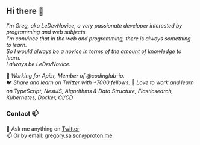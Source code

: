 ## Hi there 👋

_I'm Greg, aka LeDevNovice, a very passionate developer interested by programming and web subjects.<br>
I'm convince that in the web and programming, there is always something to learn.<br>
So I would always be a novice in terms of the amount of knowledge to learn.<br>
I always be LeDevNovice._

👯 _Working for Apizr, Member of @codinglab-io.<br>_
🐦 _Share and learn on Twitter with +7000 fellows._
🔭 _Love to work and learn on TypeScript, NestJS, Algorithms & Data Structure, Elasticsearch, Kubernetes, Docker, CI/CD<br>_

### Contact 📫

💬 Ask me anything on <a href="https://x.com/ledevnovice">Twitter</a><br>
📫 Or by email: gregory.saison@proton.me
